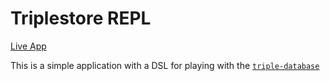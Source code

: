# Triplestore REPL

[Live App](https://ccorcos.github.io/triplestore-repl)

This is a simple application with a DSL for playing with the [`triple-database`](https://github.com/ccorcos/triple-database/)
